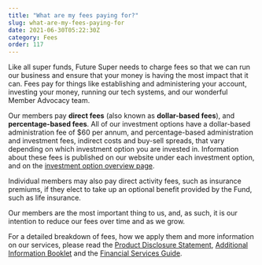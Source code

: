 ```yaml
---
title: "What are my fees paying for?"
slug: what-are-my-fees-paying-for
date: 2021-06-30T05:22:30Z
category: Fees
order: 117
---
```


Like all super funds, Future Super needs to charge fees so that we can run our business and ensure that your money is having the most impact that it can. Fees pay for things like establishing and administering your account, investing your money, running our tech systems, and our wonderful Member Advocacy team.

Our members pay **direct fees** (also known as **dollar-based fees**), and **percentage-based fees**. All of our investment options have a dollar-based administration fee of $60 per annum, and percentage-based administration and investment fees, indirect costs and buy-sell spreads, that vary depending on which investment option you are invested in. Information about these fees is published on our website under each investment option, and on the [investment option overview page](https://www.futuresuper.com.au/investment-options).

Individual members may also pay direct activity fees, such as insurance premiums, if they elect to take up an optional benefit provided by the Fund, such as life insurance.

Our members are the most important thing to us, and, as such, it is our intention to reduce our fees over time and as we grow.

For a detailed breakdown of fees, how we apply them and more information on our services, please read the [Product Disclosure Statement](https://futuresuper.com.au/pds), [Additional Information Booklet](https://futuresuper.com.au/aib) and the [Financial Services Guide](https://futuresuper.com.au/fsg).
